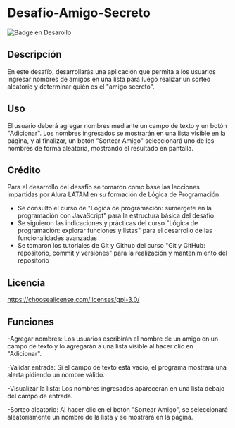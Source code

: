 # Desafio-Amigo-Secreto

![Badge en Desarollo](https://img.shields.io/badge/STATUS-EN%20DESAROLLO-green)

## Descripción

En este desafío, desarrollarás una aplicación que permita a los usuarios ingresar nombres de amigos en una lista para luego realizar un sorteo aleatorio y determinar quién es el "amigo secreto".

## Uso

El usuario deberá agregar nombres mediante un campo de texto y un botón "Adicionar". Los nombres ingresados se mostrarán en una lista visible en la página, y al finalizar, un botón "Sortear Amigo" seleccionará uno de los nombres de forma aleatoria, mostrando el resultado en pantalla.

## Crédito

Para el desarrollo del desafío se tomaron como base las lecciones impartidas por Alura LATAM en su formación de Lógica de Programación.

- Se consulto el curso de "Lógica de programación: sumérgete en la programación con JavaScript" para la estructura básica del desafío
- Se siguieron las indicaciones y prácticas del curso "Lógica de programación: explorar funciones y listas" para el desarrollo de las funcionalidades avanzadas
- Se tomaron los tutoriales de Git y Github del curso "Git y GitHub: repositorio, commit y versiones" para la realización y mantenimiento del repositorio


## Licencia

https://choosealicense.com/licenses/gpl-3.0/

## Funciones

-Agregar nombres: Los usuarios escribirán el nombre de un amigo en un campo de texto y lo agregarán a una lista visible al hacer clic en "Adicionar".

-Validar entrada: Si el campo de texto está vacío, el programa mostrará una alerta pidiendo un nombre válido.

-Visualizar la lista: Los nombres ingresados aparecerán en una lista debajo del campo de entrada.

-Sorteo aleatorio: Al hacer clic en el botón "Sortear Amigo", se seleccionará aleatoriamente un nombre de la lista y se mostrará en la página.